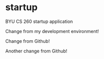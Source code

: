 # startup
BYU CS 260 startup application

Change from my development environment!

Change from Github!

Another change from Github!

